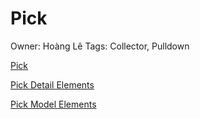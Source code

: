 # Pick

Owner: Hoàng Lê
Tags: Collector, Pulldown

[Pick](Pick%201bfef836ebe64cbd98f3a9309672a993/Pick%200928ef9d6caf42e0b1ea1f2ec2caca9d.md)

[Pick Detail Elements](Pick%201bfef836ebe64cbd98f3a9309672a993/Pick%20Detail%20Elements%2008e69447bb014a9fa8b4211b759a33c3.md)

[Pick Model Elements](Pick%201bfef836ebe64cbd98f3a9309672a993/Pick%20Model%20Elements%20a4d1f59c7b4b435d9e2c7b645b52de18.md)